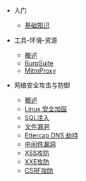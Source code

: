 - 入门
  - [基础知识](zh-cn/1-guide.md)


- 工具-环境-资源

  - [概述](zh-cn/tools-env-resources/Summary.md)
  - [BurpSuite](zh-cn/tools-env-resources/BurpSuite.md)
  - [MitmProxy](zh-cn/tools-env-resources/MitmProxy.md)


- 网络安全攻击与防御
  - [概述](zh-cn/attack-defense/Summary.md)
  - [Linux 安全加固](zh-cn/attack-defense/LinuxReinforcement.md)
  - [SQL注入](zh-cn/attack-defense/SqlInjection.md)
  - [文件漏洞](zh-cn/attack-defense/FileAttack.md)
  - [Ettercap DNS 劫持](zh-cn/attack-defense/EttercapDnsHijack.md)
  - [中间件漏洞](zh-cn/attack-defense/MiddlewareVulnerability.md)
  - [XSS攻防](zh-cn/attack-defense/XSS.md)
  - [XXE攻防](zh-cn/attack-defense/XXE.md)
  - [CSRF攻防](zh-cn/attack-defense/CSRF.md)
